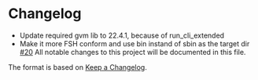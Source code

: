 # Changelog
- Update required gvm lib to 22.4.1, because of run_cli_extended
- Make it more FSH conform and use bin instand of sbin as the target dir [#20](https://github.com/greenbone/boreas/pull/20)
All notable changes to this project will be documented in this file.

The format is based on [Keep a Changelog](https://keepachangelog.com/en/1.0.0/).

